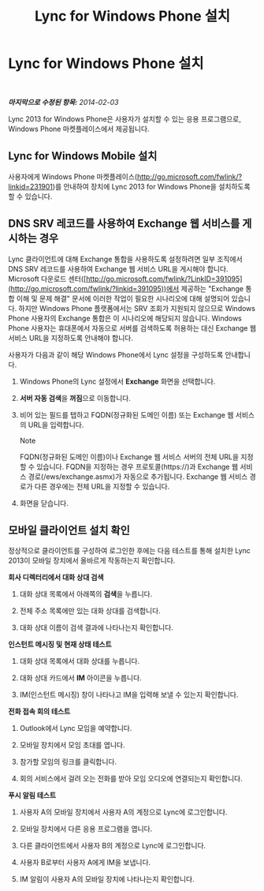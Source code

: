 ﻿---
title: Lync for Windows Phone 설치
TOCTitle: Lync for Windows Phone 설치
ms:assetid: bf502546-ff69-489f-a92e-a78b58803d53
ms:mtpsurl: https://technet.microsoft.com/ko-kr/library/Hh690996(v=OCS.15)
ms:contentKeyID: 52056951
ms.date: 08/24/2015
mtps_version: v=OCS.15
ms.translationtype: HT
---

# Lync for Windows Phone 설치

 

_**마지막으로 수정된 항목:** 2014-02-03_

Lync 2013 for Windows Phone은 사용자가 설치할 수 있는 응용 프로그램으로, Windows Phone 마켓플레이스에서 제공됩니다.

## Lync for Windows Mobile 설치

사용자에게 Windows Phone 마켓플레이스(<http://go.microsoft.com/fwlink/?linkid=231901>)를 안내하여 장치에 Lync 2013 for Windows Phone을 설치하도록 할 수 있습니다.

## DNS SRV 레코드를 사용하여 Exchange 웹 서비스를 게시하는 경우

Lync 클라이언트에 대해 Exchange 통합을 사용하도록 설정하려면 일부 조직에서 DNS SRV 레코드를 사용하여 Exchange 웹 서비스 URL을 게시해야 합니다. Microsoft 다운로드 센터([http://go.microsoft.com/fwlink/?LinkID=391095](http://go.microsoft.com/fwlink/?linkid=391095))에서 제공하는 "Exchange 통합 이해 및 문제 해결" 문서에 이러한 작업이 필요한 시나리오에 대해 설명되어 있습니다. 하지만 Windows Phone 플랫폼에서는 SRV 조회가 지원되지 않으므로 Windows Phone 사용자의 Exchange 통합은 이 시나리오에 해당되지 않습니다. Windows Phone 사용자는 휴대폰에서 자동으로 서버를 검색하도록 허용하는 대신 Exchange 웹 서비스 URL을 지정하도록 안내해야 합니다.

사용자가 다음과 같이 해당 Windows Phone에서 Lync 설정을 구성하도록 안내합니다.

1.  Windows Phone의 Lync 설정에서 **Exchange** 화면을 선택합니다.

2.  **서버 자동 검색**을 **꺼짐**으로 이동합니다.

3.  비어 있는 필드를 탭하고 FQDN(정규화된 도메인 이름) 또는 Exchange 웹 서비스의 URL을 입력합니다.
    

    > [!NOTE]
    > FQDN(정규화된 도메인 이름)이나 Exchange 웹 서비스 서버의 전체 URL을 지정할 수 있습니다. FQDN을 지정하는 경우 프로토콜(https://)과 Exchange 웹 서비스 경로(/ews/exchange.asmx)가 자동으로 추가됩니다. Exchange 웹 서비스 경로가 다른 경우에는 전체 URL을 지정할 수 있습니다.



4.  화면을 닫습니다.

## 모바일 클라이언트 설치 확인

정상적으로 클라이언트를 구성하여 로그인한 후에는 다음 테스트를 통해 설치한 Lync 2013이 모바일 장치에서 올바르게 작동하는지 확인합니다.

**회사 디렉터리에서 대화 상대 검색**

1.  대화 상대 목록에서 아래쪽의 **검색**을 누릅니다.

2.  전체 주소 목록에만 있는 대화 상대를 검색합니다.

3.  대화 상대 이름이 검색 결과에 나타나는지 확인합니다.

**인스턴트 메시징 및 현재 상태 테스트**

1.  대화 상대 목록에서 대화 상대를 누릅니다.

2.  대화 상대 카드에서 **IM** 아이콘을 누릅니다.

3.  IM(인스턴트 메시징) 창이 나타나고 IM을 입력해 보낼 수 있는지 확인합니다.

**전화 접속 회의 테스트**

1.  Outlook에서 Lync 모임을 예약합니다.

2.  모바일 장치에서 모임 초대를 엽니다.

3.  참가할 모임의 링크를 클릭합니다.

4.  회의 서비스에서 걸려 오는 전화를 받아 모임 오디오에 연결되는지 확인합니다.

**푸시 알림 테스트**

1.  사용자 A의 모바일 장치에서 사용자 A의 계정으로 Lync에 로그인합니다.

2.  모바일 장치에서 다른 응용 프로그램을 엽니다.

3.  다른 클라이언트에서 사용자 B의 계정으로 Lync에 로그인합니다.

4.  사용자 B로부터 사용자 A에게 IM을 보냅니다.

5.  IM 알림이 사용자 A의 모바일 장치에 나타나는지 확인합니다.

